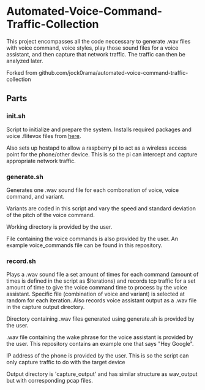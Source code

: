 # Automated-Voice-Command-Traffic-Collection

This project encompasses all the code neccessary to generate .wav files with voice command, voice styles, play those sound files for a voice assistant, and then capture that network traffic. The traffic can then be analyzed later.

Forked from github.com/jock0rama/automated-voice-command-traffic-collection

## Parts

### init.sh

Script to initialize and prepare the system. Installs required packages and voice .flitevox files from [here](http://www.festvox.org/flite/packed/flite-2.0/voices/).

Also sets up hostapd to allow a raspberry pi to act as a wireless access point for the phone/other device. This is so the pi can intercept and capture appropriate network traffic.

### generate.sh

Generates one .wav sound file for each combonation of voice, voice command, and variant.

Variants are coded in this script and vary the speed and standard deviation of the pitch of the voice command.

Working directory is provided by the user. 

File containing the voice commands is also provided by the user. An example voice_commands file can be found in this repository.

### record.sh

Plays a .wav sound file a set amount of times for each command (amount of times is defined in the script as $iterations) and records tcp traffic for a set amount of time to give the voice command time to process by the voice assistant. Specific file (combination of voice and variant) is selected at random for each iteration. Also records voice assistant output as a .wav file in the capture output directory.

Directory containing .wav files generated using generate.sh is provided by the user.

.wav file containing the wake phrase for the voice assistant is provided by the user. This repository contains an example one that says "Hey Google".

IP address of the phone is provided by the user. This is so the script can only capture traffic to do with the target device

Output directory is 'capture_output' and has similar structure as wav_output but with corresponding pcap files.
